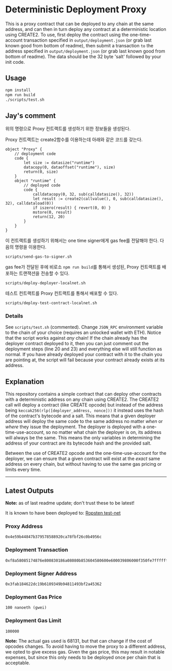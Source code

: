 # Deterministic Deployment Proxy
This is a proxy contract that can be deployed to any chain at the same address, and can then in turn deploy any contract at a deterministic location using CREATE2.  To use, first deploy the contract using the one-time-account transaction specified in `output/deployment.json` (or grab last known good from bottom of readme), then submit a transaction `to` the address specified in `output/deployment.json` (or grab last known good from bottom of readme). The data should be the 32 byte 'salt' followed by your init code.

## Usage
```bash
npm install
npm run build
./scripts/test.sh
```

## Jay's comment
위의 명령으로 Proxy 컨트랙트를 생성하기 위한 정보들을 생성된다.

Proxy 컨트랙트는 create2함수를 이용하는데 아래와 같은 코드를 갖는다.
```
object "Proxy" {
	// deployment code
	code {
		let size := datasize("runtime")
		datacopy(0, dataoffset("runtime"), size)
		return(0, size)
	}
	object "runtime" {
		// deployed code
		code {
			calldatacopy(0, 32, sub(calldatasize(), 32))
			let result := create2(callvalue(), 0, sub(calldatasize(), 32), calldataload(0))
			if iszero(result) { revert(0, 0) }
			mstore(0, result)
			return(12, 20)
		}
	}
}

```

이 컨트랙트를 생성하기 위해서는 one time signer에게 gas fee를 전달해야 한다. 다음의 명령을 이용한다.
```
scripts/send-gas-to-signer.sh
```

gas fee가 전달된 후에 비로소 `npm run build`를 통해서 생성된, Proxy 컨트랙트를 배포하는 트랜잭션을 전송할 수 있다.
```
scripts/deploy-deployer-localnet.sh
```

테스트 컨트랙트를 Proxy 컨트랙트를 통해서 배포할 수 있다. 
```
scripts/deploy-test-contract-localnet.sh
```

### Details
See `scripts/test.sh` (commented).  Change `JSON_RPC` environment variable to the chain of your choice (requires an unlocked wallet with ETH).  Notice that the script works against _any_ chain!  If the chain already has the deployer contract deployed to it, then you can just comment out the deployment steps (line 20 and 23) and everything else will still function as normal.  If you have already deployed your contract with it to the chain you are pointing at, the script will fail because your contract already exists at its address.

## Explanation
This repository contains a simple contract that can deploy other contracts with a deterministic address on any chain using CREATE2.  The CREATE2 call will deploy a contract (like CREATE opcode) but instead of the address being `keccak256(rlp([deployer_address, nonce]))` it instead uses the hash of the contract's bytecode and a salt.  This means that a given deployer address will deploy the same code to the same address no matter _when_ or _where_ they issue the deployment.  The deployer is deployed with a one-time-use-account, so no matter what chain the deployer is on, its address will always be the same.  This means the only variables in determining the address of your contract are its bytecode hash and the provided salt.

Between the use of CREATE2 opcode and the one-time-use-account for the deployer, we can ensure that a given contract will exist at the _exact_ same address on every chain, but without having to use the same gas pricing or limits every time.

----

## Latest Outputs

**Note:** as of last readme update; don't trust these to be latest!

It is known to have been deployed to: [Ropsten test-net](https://ropsten.etherscan.io/tx/0xeddf9e61fb9d8f5111840daef55e5fde0041f5702856532cdbb5a02998033d26)

### Proxy Address
```
0x4e59b44847b379578588920ca78fbf26c0b4956c
```

### Deployment Transaction
```
0xf8a58085174876e800830186a08080b853604580600e600039806000f350fe7fffffffffffffffffffffffffffffffffffffffffffffffffffffffffffffffe03601600081602082378035828234f58015156039578182fd5b8082525050506014600cf31ba02222222222222222222222222222222222222222222222222222222222222222a02222222222222222222222222222222222222222222222222222222222222222
```

### Deployment Signer Address
```
0x3fab184622dc19b6109349b94811493bf2a45362
```

### Deployment Gas Price
```
100 nanoeth (gwei)
```

### Deployment Gas Limit
```
100000
```

**Note:** The actual gas used is 68131, but that can change if the cost of opcodes changes.  To avoid having to move the proxy to a different address, we opted to give excess gas.  Given the gas price, this may result in notable expenses, but since this only needs to be deployed once per chain that is acceptable.
